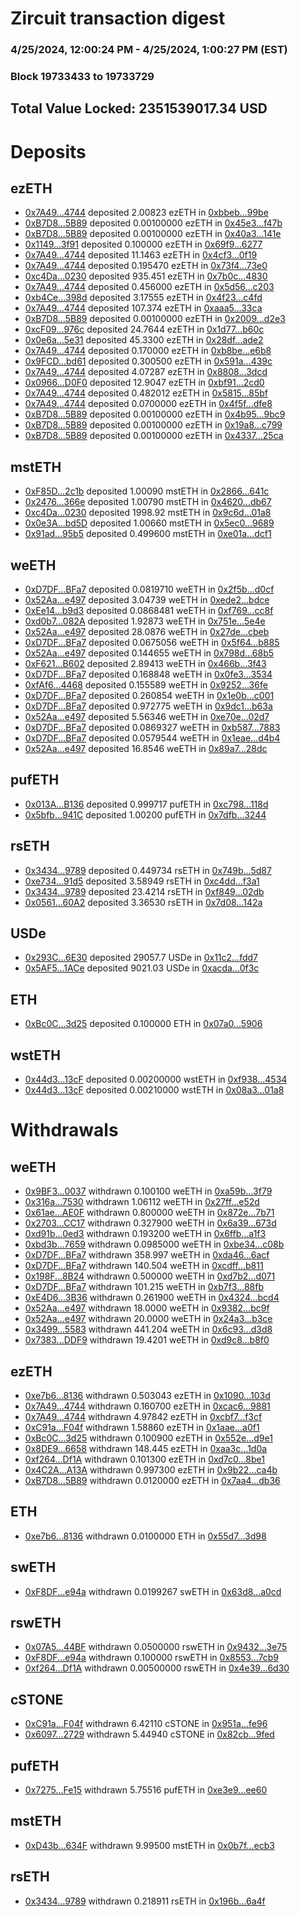 # Zircuit transaction digest
### 4/25/2024, 12:00:24 PM - 4/25/2024, 1:00:27 PM (EST)
### Block 19733433 to 19733729

## Total Value Locked: 2351539017.34 USD

# Deposits
## ezETH
- [0x7A49...4744](https://etherscan.io/address/0x7A493Be5c2ce014cD049Bf178a1ac0Db1B434744) deposited 2.00823 ezETH in [0xbbeb...99be](https://etherscan.io/tx/0x7A493Be5c2ce014cD049Bf178a1ac0Db1B434744)
- [0xB7D8...5B89](https://etherscan.io/address/0xB7D8bF5382a2fB0f25c4561A2823A601aF8F5B89) deposited 0.00100000 ezETH in [0x45e3...f47b](https://etherscan.io/tx/0xB7D8bF5382a2fB0f25c4561A2823A601aF8F5B89)
- [0xB7D8...5B89](https://etherscan.io/address/0xB7D8bF5382a2fB0f25c4561A2823A601aF8F5B89) deposited 0.00100000 ezETH in [0x40a3...141e](https://etherscan.io/tx/0xB7D8bF5382a2fB0f25c4561A2823A601aF8F5B89)
- [0x1149...3f91](https://etherscan.io/address/0x11498116f60DBd28bb153750Cd9cAcF6b12C3f91) deposited 0.100000 ezETH in [0x69f9...6277](https://etherscan.io/tx/0x11498116f60DBd28bb153750Cd9cAcF6b12C3f91)
- [0x7A49...4744](https://etherscan.io/address/0x7A493Be5c2ce014cD049Bf178a1ac0Db1B434744) deposited 11.1463 ezETH in [0x4cf3...0f19](https://etherscan.io/tx/0x7A493Be5c2ce014cD049Bf178a1ac0Db1B434744)
- [0x7A49...4744](https://etherscan.io/address/0x7A493Be5c2ce014cD049Bf178a1ac0Db1B434744) deposited 0.195470 ezETH in [0x73f4...73e0](https://etherscan.io/tx/0x7A493Be5c2ce014cD049Bf178a1ac0Db1B434744)
- [0xc4Da...0230](https://etherscan.io/address/0xc4Da602cAE17E6aFC33296FD17938Fb3BBcD0230) deposited 935.451 ezETH in [0x7b0c...4830](https://etherscan.io/tx/0xc4Da602cAE17E6aFC33296FD17938Fb3BBcD0230)
- [0x7A49...4744](https://etherscan.io/address/0x7A493Be5c2ce014cD049Bf178a1ac0Db1B434744) deposited 0.456000 ezETH in [0x5d56...c203](https://etherscan.io/tx/0x7A493Be5c2ce014cD049Bf178a1ac0Db1B434744)
- [0xb4Ce...398d](https://etherscan.io/address/0xb4Cec4Ae5D0Ce43420b9C907c2E04811e530398d) deposited 3.17555 ezETH in [0x4f23...c4fd](https://etherscan.io/tx/0xb4Cec4Ae5D0Ce43420b9C907c2E04811e530398d)
- [0x7A49...4744](https://etherscan.io/address/0x7A493Be5c2ce014cD049Bf178a1ac0Db1B434744) deposited 107.374 ezETH in [0xaaa5...33ca](https://etherscan.io/tx/0x7A493Be5c2ce014cD049Bf178a1ac0Db1B434744)
- [0xB7D8...5B89](https://etherscan.io/address/0xB7D8bF5382a2fB0f25c4561A2823A601aF8F5B89) deposited 0.00100000 ezETH in [0x2009...d2e3](https://etherscan.io/tx/0xB7D8bF5382a2fB0f25c4561A2823A601aF8F5B89)
- [0xcF09...976c](https://etherscan.io/address/0xcF094b1D4F3688f865E7c207f3bC9def344f976c) deposited 24.7644 ezETH in [0x1d77...b60c](https://etherscan.io/tx/0xcF094b1D4F3688f865E7c207f3bC9def344f976c)
- [0x0e6a...5e31](https://etherscan.io/address/0x0e6aE2098988A40177FC3B6E84129787A4865e31) deposited 45.3300 ezETH in [0x28df...ade2](https://etherscan.io/tx/0x0e6aE2098988A40177FC3B6E84129787A4865e31)
- [0x7A49...4744](https://etherscan.io/address/0x7A493Be5c2ce014cD049Bf178a1ac0Db1B434744) deposited 0.170000 ezETH in [0xb8be...e6b8](https://etherscan.io/tx/0x7A493Be5c2ce014cD049Bf178a1ac0Db1B434744)
- [0x9FCD...bd61](https://etherscan.io/address/0x9FCD7DE913910279B4D37cE61C6b674bb740bd61) deposited 0.300500 ezETH in [0x591a...439c](https://etherscan.io/tx/0x9FCD7DE913910279B4D37cE61C6b674bb740bd61)
- [0x7A49...4744](https://etherscan.io/address/0x7A493Be5c2ce014cD049Bf178a1ac0Db1B434744) deposited 4.07287 ezETH in [0x8808...3dcd](https://etherscan.io/tx/0x7A493Be5c2ce014cD049Bf178a1ac0Db1B434744)
- [0x0966...D0F0](https://etherscan.io/address/0x096641DDf9878857F215bDe2Ba1B92FFA4d7D0F0) deposited 12.9047 ezETH in [0xbf91...2cd0](https://etherscan.io/tx/0x096641DDf9878857F215bDe2Ba1B92FFA4d7D0F0)
- [0x7A49...4744](https://etherscan.io/address/0x7A493Be5c2ce014cD049Bf178a1ac0Db1B434744) deposited 0.482012 ezETH in [0x5815...85bf](https://etherscan.io/tx/0x7A493Be5c2ce014cD049Bf178a1ac0Db1B434744)
- [0x7A49...4744](https://etherscan.io/address/0x7A493Be5c2ce014cD049Bf178a1ac0Db1B434744) deposited 0.0700000 ezETH in [0x4f5f...dfe8](https://etherscan.io/tx/0x7A493Be5c2ce014cD049Bf178a1ac0Db1B434744)
- [0xB7D8...5B89](https://etherscan.io/address/0xB7D8bF5382a2fB0f25c4561A2823A601aF8F5B89) deposited 0.00100000 ezETH in [0x4b95...9bc9](https://etherscan.io/tx/0xB7D8bF5382a2fB0f25c4561A2823A601aF8F5B89)
- [0xB7D8...5B89](https://etherscan.io/address/0xB7D8bF5382a2fB0f25c4561A2823A601aF8F5B89) deposited 0.00100000 ezETH in [0x19a8...c799](https://etherscan.io/tx/0xB7D8bF5382a2fB0f25c4561A2823A601aF8F5B89)
- [0xB7D8...5B89](https://etherscan.io/address/0xB7D8bF5382a2fB0f25c4561A2823A601aF8F5B89) deposited 0.00100000 ezETH in [0x4337...25ca](https://etherscan.io/tx/0xB7D8bF5382a2fB0f25c4561A2823A601aF8F5B89)
## mstETH
- [0xF85D...2c1b](https://etherscan.io/address/0xF85Dc16EBf62018E7C5682FfD11a4B8af4fE2c1b) deposited 1.00090 mstETH in [0x2866...641c](https://etherscan.io/tx/0xF85Dc16EBf62018E7C5682FfD11a4B8af4fE2c1b)
- [0x2476...366e](https://etherscan.io/address/0x247669B749daCB26Fec2AbC64684a63615F0366e) deposited 1.00790 mstETH in [0x4620...db67](https://etherscan.io/tx/0x247669B749daCB26Fec2AbC64684a63615F0366e)
- [0xc4Da...0230](https://etherscan.io/address/0xc4Da602cAE17E6aFC33296FD17938Fb3BBcD0230) deposited 1998.92 mstETH in [0x9c6d...01a8](https://etherscan.io/tx/0xc4Da602cAE17E6aFC33296FD17938Fb3BBcD0230)
- [0x0e3A...bd5D](https://etherscan.io/address/0x0e3A97f2753D2C212b01B3E2510837220d1bbd5D) deposited 1.00660 mstETH in [0x5ec0...9689](https://etherscan.io/tx/0x0e3A97f2753D2C212b01B3E2510837220d1bbd5D)
- [0x91ad...95b5](https://etherscan.io/address/0x91ad48acBefAFDE04d9fEe1c6d233b7Ef2ab95b5) deposited 0.499600 mstETH in [0xe01a...dcf1](https://etherscan.io/tx/0x91ad48acBefAFDE04d9fEe1c6d233b7Ef2ab95b5)
## weETH
- [0xD7DF...BFa7](https://etherscan.io/address/0xD7DF7E085214743530afF339aFC420c7c720BFa7) deposited 0.0819710 weETH in [0x2f5b...d0cf](https://etherscan.io/tx/0xD7DF7E085214743530afF339aFC420c7c720BFa7)
- [0x52Aa...e497](https://etherscan.io/address/0x52Aa899454998Be5b000Ad077a46Bbe360F4e497) deposited 3.04739 weETH in [0xede2...bdce](https://etherscan.io/tx/0x52Aa899454998Be5b000Ad077a46Bbe360F4e497)
- [0xEe14...b9d3](https://etherscan.io/address/0xEe14B39d8FeCf5ad384EF56bAdE03618c187b9d3) deposited 0.0868481 weETH in [0xf769...cc8f](https://etherscan.io/tx/0xEe14B39d8FeCf5ad384EF56bAdE03618c187b9d3)
- [0xd0b7...082A](https://etherscan.io/address/0xd0b78aF01061048C91EF4F673D030b609631082A) deposited 1.92873 weETH in [0x751e...5e4e](https://etherscan.io/tx/0xd0b78aF01061048C91EF4F673D030b609631082A)
- [0x52Aa...e497](https://etherscan.io/address/0x52Aa899454998Be5b000Ad077a46Bbe360F4e497) deposited 28.0876 weETH in [0x27de...cbeb](https://etherscan.io/tx/0x52Aa899454998Be5b000Ad077a46Bbe360F4e497)
- [0xD7DF...BFa7](https://etherscan.io/address/0xD7DF7E085214743530afF339aFC420c7c720BFa7) deposited 0.0675056 weETH in [0x5f64...b885](https://etherscan.io/tx/0xD7DF7E085214743530afF339aFC420c7c720BFa7)
- [0x52Aa...e497](https://etherscan.io/address/0x52Aa899454998Be5b000Ad077a46Bbe360F4e497) deposited 0.144655 weETH in [0x798d...68b5](https://etherscan.io/tx/0x52Aa899454998Be5b000Ad077a46Bbe360F4e497)
- [0xF621...B602](https://etherscan.io/address/0xF6210B4bB2fe841630EB50001E688c4BC058B602) deposited 2.89413 weETH in [0x466b...3f43](https://etherscan.io/tx/0xF6210B4bB2fe841630EB50001E688c4BC058B602)
- [0xD7DF...BFa7](https://etherscan.io/address/0xD7DF7E085214743530afF339aFC420c7c720BFa7) deposited 0.168848 weETH in [0x0fe3...3534](https://etherscan.io/tx/0xD7DF7E085214743530afF339aFC420c7c720BFa7)
- [0xfAf6...4468](https://etherscan.io/address/0xfAf6f09DF88E79fa2A92B18C676314b1e47A4468) deposited 0.155589 weETH in [0x9252...36fe](https://etherscan.io/tx/0xfAf6f09DF88E79fa2A92B18C676314b1e47A4468)
- [0xD7DF...BFa7](https://etherscan.io/address/0xD7DF7E085214743530afF339aFC420c7c720BFa7) deposited 0.260854 weETH in [0x1e0b...c001](https://etherscan.io/tx/0xD7DF7E085214743530afF339aFC420c7c720BFa7)
- [0xD7DF...BFa7](https://etherscan.io/address/0xD7DF7E085214743530afF339aFC420c7c720BFa7) deposited 0.972775 weETH in [0x9dc1...b63a](https://etherscan.io/tx/0xD7DF7E085214743530afF339aFC420c7c720BFa7)
- [0x52Aa...e497](https://etherscan.io/address/0x52Aa899454998Be5b000Ad077a46Bbe360F4e497) deposited 5.56346 weETH in [0xe70e...02d7](https://etherscan.io/tx/0x52Aa899454998Be5b000Ad077a46Bbe360F4e497)
- [0xD7DF...BFa7](https://etherscan.io/address/0xD7DF7E085214743530afF339aFC420c7c720BFa7) deposited 0.0869327 weETH in [0xb587...7883](https://etherscan.io/tx/0xD7DF7E085214743530afF339aFC420c7c720BFa7)
- [0xD7DF...BFa7](https://etherscan.io/address/0xD7DF7E085214743530afF339aFC420c7c720BFa7) deposited 0.0579544 weETH in [0x1eae...d4b4](https://etherscan.io/tx/0xD7DF7E085214743530afF339aFC420c7c720BFa7)
- [0x52Aa...e497](https://etherscan.io/address/0x52Aa899454998Be5b000Ad077a46Bbe360F4e497) deposited 16.8546 weETH in [0x89a7...28dc](https://etherscan.io/tx/0x52Aa899454998Be5b000Ad077a46Bbe360F4e497)
## pufETH
- [0x013A...B136](https://etherscan.io/address/0x013A366139038cE8d690D9a10694d67A020DB136) deposited 0.999717 pufETH in [0xc798...118d](https://etherscan.io/tx/0x013A366139038cE8d690D9a10694d67A020DB136)
- [0x5bfb...941C](https://etherscan.io/address/0x5bfb28E7651c73f47Dadfce942D513b83444941C) deposited 1.00200 pufETH in [0x7dfb...3244](https://etherscan.io/tx/0x5bfb28E7651c73f47Dadfce942D513b83444941C)
## rsETH
- [0x3434...9789](https://etherscan.io/address/0x34349c5569e7B846c3558961552D2202760A9789) deposited 0.449734 rsETH in [0x749b...5d87](https://etherscan.io/tx/0x34349c5569e7B846c3558961552D2202760A9789)
- [0xe734...91d5](https://etherscan.io/address/0xe7343e866Fea9539fEDC6605c2652689979791d5) deposited 3.58949 rsETH in [0xc4dd...f3a1](https://etherscan.io/tx/0xe7343e866Fea9539fEDC6605c2652689979791d5)
- [0x3434...9789](https://etherscan.io/address/0x34349c5569e7B846c3558961552D2202760A9789) deposited 23.4214 rsETH in [0xf849...02db](https://etherscan.io/tx/0x34349c5569e7B846c3558961552D2202760A9789)
- [0x0561...60A2](https://etherscan.io/address/0x0561e5b036DdcF2401c2B6b486f85451d75760A2) deposited 3.36530 rsETH in [0x7d08...142a](https://etherscan.io/tx/0x0561e5b036DdcF2401c2B6b486f85451d75760A2)
## USDe
- [0x293C...6E30](https://etherscan.io/address/0x293C6937D8D82e05B01335F7B33FBA0c8e256E30) deposited 29057.7 USDe in [0x11c2...fdd7](https://etherscan.io/tx/0x293C6937D8D82e05B01335F7B33FBA0c8e256E30)
- [0x5AF5...1ACe](https://etherscan.io/address/0x5AF52b96375BBB9dBC9d6F5C40a4c76d07E81ACe) deposited 9021.03 USDe in [0xacda...0f3c](https://etherscan.io/tx/0x5AF52b96375BBB9dBC9d6F5C40a4c76d07E81ACe)
## ETH
- [0xBc0C...3d25](https://etherscan.io/address/0xBc0CBfc04fB4DEb175effc652bbe7f06Bb7c3d25) deposited 0.100000 ETH in [0x07a0...5906](https://etherscan.io/tx/0xBc0CBfc04fB4DEb175effc652bbe7f06Bb7c3d25)
## wstETH
- [0x44d3...13cF](https://etherscan.io/address/0x44d321DccB1B3246ce4f59E27f22d217d1F513cF) deposited 0.00200000 wstETH in [0xf938...4534](https://etherscan.io/tx/0x44d321DccB1B3246ce4f59E27f22d217d1F513cF)
- [0x44d3...13cF](https://etherscan.io/address/0x44d321DccB1B3246ce4f59E27f22d217d1F513cF) deposited 0.00210000 wstETH in [0x08a3...01a8](https://etherscan.io/tx/0x44d321DccB1B3246ce4f59E27f22d217d1F513cF)
# Withdrawals
## weETH
- [0x9BF3...0037](https://etherscan.io/address/0x9BF3aebe6eb7cb0AB720EA7CD85d0AD2948B0037) withdrawn 0.100100 weETH in [0xa59b...3f79](https://etherscan.io/tx/0x9BF3aebe6eb7cb0AB720EA7CD85d0AD2948B0037)
- [0x316a...7530](https://etherscan.io/address/0x316ad5364b0B322352d8892420A3c32537157530) withdrawn 1.06112 weETH in [0x27ff...e52d](https://etherscan.io/tx/0x316ad5364b0B322352d8892420A3c32537157530)
- [0x61ae...AE0F](https://etherscan.io/address/0x61ae94dd817357B59413202Ac60B5997192AAE0F) withdrawn 0.800000 weETH in [0x872e...7b71](https://etherscan.io/tx/0x61ae94dd817357B59413202Ac60B5997192AAE0F)
- [0x2703...CC17](https://etherscan.io/address/0x2703207Cd7e5f96a3d04c0F83E52432a8168CC17) withdrawn 0.327900 weETH in [0x6a39...673d](https://etherscan.io/tx/0x2703207Cd7e5f96a3d04c0F83E52432a8168CC17)
- [0xd91b...0ed3](https://etherscan.io/address/0xd91b1dF7a85569E97631c0A09E5a426a46950ed3) withdrawn 0.193200 weETH in [0x6ffb...a1f3](https://etherscan.io/tx/0xd91b1dF7a85569E97631c0A09E5a426a46950ed3)
- [0xbd3b...7659](https://etherscan.io/address/0xbd3bD63e46192Ff935dCedf420d026e107127659) withdrawn 0.0985000 weETH in [0xbe34...c08b](https://etherscan.io/tx/0xbd3bD63e46192Ff935dCedf420d026e107127659)
- [0xD7DF...BFa7](https://etherscan.io/address/0xD7DF7E085214743530afF339aFC420c7c720BFa7) withdrawn 358.997 weETH in [0xda46...6acf](https://etherscan.io/tx/0xD7DF7E085214743530afF339aFC420c7c720BFa7)
- [0xD7DF...BFa7](https://etherscan.io/address/0xD7DF7E085214743530afF339aFC420c7c720BFa7) withdrawn 140.504 weETH in [0xcdff...b811](https://etherscan.io/tx/0xD7DF7E085214743530afF339aFC420c7c720BFa7)
- [0x198F...8B24](https://etherscan.io/address/0x198F72966fD41cAcd564c71bFe43aF8D80DB8B24) withdrawn 0.500000 weETH in [0xd7b2...d071](https://etherscan.io/tx/0x198F72966fD41cAcd564c71bFe43aF8D80DB8B24)
- [0xD7DF...BFa7](https://etherscan.io/address/0xD7DF7E085214743530afF339aFC420c7c720BFa7) withdrawn 101.215 weETH in [0xb7f3...88fb](https://etherscan.io/tx/0xD7DF7E085214743530afF339aFC420c7c720BFa7)
- [0xE4D6...3B36](https://etherscan.io/address/0xE4D6e7D9aAEEFd7f2ECD4Edd48F3c96ee52d3B36) withdrawn 0.261900 weETH in [0x4324...bcd4](https://etherscan.io/tx/0xE4D6e7D9aAEEFd7f2ECD4Edd48F3c96ee52d3B36)
- [0x52Aa...e497](https://etherscan.io/address/0x52Aa899454998Be5b000Ad077a46Bbe360F4e497) withdrawn 18.0000 weETH in [0x9382...bc9f](https://etherscan.io/tx/0x52Aa899454998Be5b000Ad077a46Bbe360F4e497)
- [0x52Aa...e497](https://etherscan.io/address/0x52Aa899454998Be5b000Ad077a46Bbe360F4e497) withdrawn 20.0000 weETH in [0x24a3...b3ce](https://etherscan.io/tx/0x52Aa899454998Be5b000Ad077a46Bbe360F4e497)
- [0x3499...5583](https://etherscan.io/address/0x349937Ad5dB113cFE177FEf8f9031878eb255583) withdrawn 441.204 weETH in [0x6c93...d3d8](https://etherscan.io/tx/0x349937Ad5dB113cFE177FEf8f9031878eb255583)
- [0x7383...DDF9](https://etherscan.io/address/0x738392A60522ba0fc0C96BCFc97B96f8804aDDF9) withdrawn 19.4201 weETH in [0xd9c8...b8f0](https://etherscan.io/tx/0x738392A60522ba0fc0C96BCFc97B96f8804aDDF9)
## ezETH
- [0xe7b6...8136](https://etherscan.io/address/0xe7b6bAF0AbA96Ec772Db1f33b08f2f29D92b8136) withdrawn 0.503043 ezETH in [0x1090...103d](https://etherscan.io/tx/0xe7b6bAF0AbA96Ec772Db1f33b08f2f29D92b8136)
- [0x7A49...4744](https://etherscan.io/address/0x7A493Be5c2ce014cD049Bf178a1ac0Db1B434744) withdrawn 0.160700 ezETH in [0xcac6...9881](https://etherscan.io/tx/0x7A493Be5c2ce014cD049Bf178a1ac0Db1B434744)
- [0x7A49...4744](https://etherscan.io/address/0x7A493Be5c2ce014cD049Bf178a1ac0Db1B434744) withdrawn 4.97842 ezETH in [0xcbf7...f3cf](https://etherscan.io/tx/0x7A493Be5c2ce014cD049Bf178a1ac0Db1B434744)
- [0xC91a...F04f](https://etherscan.io/address/0xC91a81C2fE860895BA95C082E371929d3DA2F04f) withdrawn 1.58860 ezETH in [0x1aae...a0f1](https://etherscan.io/tx/0xC91a81C2fE860895BA95C082E371929d3DA2F04f)
- [0xBc0C...3d25](https://etherscan.io/address/0xBc0CBfc04fB4DEb175effc652bbe7f06Bb7c3d25) withdrawn 0.100900 ezETH in [0x552e...d9e1](https://etherscan.io/tx/0xBc0CBfc04fB4DEb175effc652bbe7f06Bb7c3d25)
- [0x8DE9...6658](https://etherscan.io/address/0x8DE9A361DFc60b2478861c15Fa140c6f82676658) withdrawn 148.445 ezETH in [0xaa3c...1d0a](https://etherscan.io/tx/0x8DE9A361DFc60b2478861c15Fa140c6f82676658)
- [0xf264...Df1A](https://etherscan.io/address/0xf2640613da292E165C5365e59CC7C93501cfDf1A) withdrawn 0.101300 ezETH in [0xd7c0...8be1](https://etherscan.io/tx/0xf2640613da292E165C5365e59CC7C93501cfDf1A)
- [0x4C2A...A13A](https://etherscan.io/address/0x4C2AB5a7A333384c8a8B4Cfc6BceE6A0846FA13A) withdrawn 0.997300 ezETH in [0x9b22...ca4b](https://etherscan.io/tx/0x4C2AB5a7A333384c8a8B4Cfc6BceE6A0846FA13A)
- [0xB7D8...5B89](https://etherscan.io/address/0xB7D8bF5382a2fB0f25c4561A2823A601aF8F5B89) withdrawn 0.0120000 ezETH in [0x7aa4...db36](https://etherscan.io/tx/0xB7D8bF5382a2fB0f25c4561A2823A601aF8F5B89)
## ETH
- [0xe7b6...8136](https://etherscan.io/address/0xe7b6bAF0AbA96Ec772Db1f33b08f2f29D92b8136) withdrawn 0.0100000 ETH in [0x55d7...3d98](https://etherscan.io/tx/0xe7b6bAF0AbA96Ec772Db1f33b08f2f29D92b8136)
## swETH
- [0xF8DF...e94a](https://etherscan.io/address/0xF8DFd2F88F5b56F897E745a7ef05AD48FBB3e94a) withdrawn 0.0199267 swETH in [0x63d8...a0cd](https://etherscan.io/tx/0xF8DFd2F88F5b56F897E745a7ef05AD48FBB3e94a)
## rswETH
- [0x07A5...44BF](https://etherscan.io/address/0x07A5d72F389490B774dA66D98716aC63031244BF) withdrawn 0.0500000 rswETH in [0x9432...3e75](https://etherscan.io/tx/0x07A5d72F389490B774dA66D98716aC63031244BF)
- [0xF8DF...e94a](https://etherscan.io/address/0xF8DFd2F88F5b56F897E745a7ef05AD48FBB3e94a) withdrawn 0.100000 rswETH in [0x8553...7cb9](https://etherscan.io/tx/0xF8DFd2F88F5b56F897E745a7ef05AD48FBB3e94a)
- [0xf264...Df1A](https://etherscan.io/address/0xf2640613da292E165C5365e59CC7C93501cfDf1A) withdrawn 0.00500000 rswETH in [0x4e39...6d30](https://etherscan.io/tx/0xf2640613da292E165C5365e59CC7C93501cfDf1A)
## cSTONE
- [0xC91a...F04f](https://etherscan.io/address/0xC91a81C2fE860895BA95C082E371929d3DA2F04f) withdrawn 6.42110 cSTONE in [0x951a...fe96](https://etherscan.io/tx/0xC91a81C2fE860895BA95C082E371929d3DA2F04f)
- [0x6097...2729](https://etherscan.io/address/0x60970505b1Faa81561E61A44242b5ce9fD9b2729) withdrawn 5.44940 cSTONE in [0x82cb...9fed](https://etherscan.io/tx/0x60970505b1Faa81561E61A44242b5ce9fD9b2729)
## pufETH
- [0x7275...Fe15](https://etherscan.io/address/0x727514C52B7c218c950AE33d065E2AF9bbd5Fe15) withdrawn 5.75516 pufETH in [0xe3e9...ee60](https://etherscan.io/tx/0x727514C52B7c218c950AE33d065E2AF9bbd5Fe15)
## mstETH
- [0xD43b...634F](https://etherscan.io/address/0xD43b0523CEC2E59e9f88af9b98C439c7725c634F) withdrawn 9.99500 mstETH in [0x0b7f...ecb3](https://etherscan.io/tx/0xD43b0523CEC2E59e9f88af9b98C439c7725c634F)
## rsETH
- [0x3434...9789](https://etherscan.io/address/0x34349c5569e7B846c3558961552D2202760A9789) withdrawn 0.218911 rsETH in [0x196b...6a4f](https://etherscan.io/tx/0x34349c5569e7B846c3558961552D2202760A9789)
